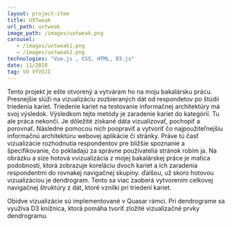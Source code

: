 ```yaml
---
layout: project-item
title: UXTweak
url_path: uxtweak
image_path: /images/uxtweak.png
carousel: 
   - /images/uxtweak1.png
   - /images/uxtweak2.png
technologies: "Vue.js , CSS, HTML, D3.js"
date: 11/2018
tag: VO VÝVOJI
---
```


Tento projekt je ešte otvorený a vytváram ho na moju bakalársku prácu. Presnejšie slúži na vizualizáciu zozbieraných dát od respondetov po štúdii triedenia kariet. Triedenie kariet na testovanie informačnej architektúry má svoj výsledok. Výsledkom tejto metódy je zaradenie kariet do kategórií. Tu ale práca nekončí. Je dôležité získané dáta vizualizovať, pochopiť a porovnať. Následne pomocou nich poopraviť a vytvoriť čo najpoužiteľnejšiu informačnú architektúru webovej aplikácie či stránky. Práve tú časť vizualizácie rozhodnutia respondentov pre bližšie spoznanie a špecifikovanie, čo pokladajú za správne používatelia stránok robím ja. Na obrázku a síze hotová vvizualizácia z mojej bakalárskej práce je matica podobností, ktorá zobrazuje koreláciu dvoch kariet a ich zaradenia respondentmi do rovnakej navigačnej skupiny. ďalšou, už skoro hotovou vizualizáciou je dendrogram. Tento sa viac zaoberá vytvorením celkovej navigačnej štruktúry z dát, ktoré vznilki pri triedení kariet. 

Obidve vizualizácie sú implementované v Quasar rámci. Pri dendrograme sa využíva D3 knižnica, ktorá pomáha tvoriť zložité vizualizačné prvky dendrogramu. 